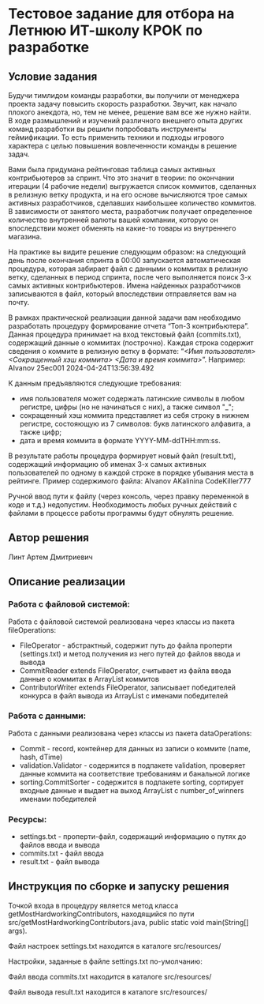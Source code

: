 # Тестовое задание для отбора на Летнюю ИТ-школу КРОК по разработке

## Условие задания
Будучи тимлидом команды разработки, вы получили от менеджера проекта задачу повысить скорость разработки. Звучит, как начало плохого анекдота, но, тем не менее, решение вам все же нужно найти. В ходе размышлений и изучений различного внешнего опыта других команд разработки вы решили попробовать инструменты геймификации. То есть применить техники и подходы игрового характера с целью повышения вовлеченности команды в решение задач.

Вами была придумана рейтинговая таблица самых активных контрибьютеров за спринт. Что это значит в теории: по окончании итерации (4 рабочие недели) выгружается список коммитов, сделанных в релизную ветку продукта, и на его основе вычисляются трое самых активных разработчиков, сделавших наибольшее количество коммитов. В зависимости от занятого места, разработчик получает определенное количество внутренней валюты вашей компании, которую он впоследствии может обменять на какие-то товары из внутреннего магазина.

На практике вы видите решение следующим образом: на следующий день после окончания спринта в 00:00 запускается автоматическая процедура, которая забирает файл с данными о коммитах в релизную ветку, сделанных в период спринта, после чего выполняется поиск 3-х самых активных контрибьютеров. Имена найденных разработчиков записываются в файл, который впоследствии отправляется вам на почту.

В рамках практической реализации данной задачи вам необходимо разработать процедуру формирование отчета “Топ-3 контрибьютера”. Данная процедура принимает на вход текстовый файл (commits.txt), содержащий данные о коммитах (построчно). Каждая строка содержит сведения о коммите в релизную ветку в формате: “_<Имя пользователя> <Сокращенный хэш коммита> <Дата и время коммита>_”.
Например: AIvanov 25ec001 2024-04-24T13:56:39.492

К данным предъявляются следующие требования:
- имя пользователя может содержать латинские символы в любом регистре, цифры (но не начинаться с них), а также символ "_";
- сокращенный хэш коммита представляет из себя строку в нижнем регистре, состояющую из 7 символов: букв латинского алфавита, а также цифр;
- дата и время коммита в формате YYYY-MM-ddTHH:mm:ss.

В результате работы процедура формирует новый файл (result.txt), содержащий информацию об именах 3-х самых активных пользователей по одному в каждой строке в порядке убывания места в рейтинге. Пример содержимого файла:
AIvanov
AKalinina
CodeKiller777

Ручной ввод пути к файлу (через консоль, через правку переменной в коде и т.д.) недопустим. Необходимость любых ручных действий с файлами в процессе работы программы будут обнулять решение.

## Автор решения
Линт Артем Дмитриевич

## Описание реализации
### Работа с файловой системой:
Работа с файловой системой реализована через классы из пакета fileOperations:
- FileOperator - абстрактный, содержит путь до файла проперти (settings.txt) и метод получения из него путей до файлов ввода и вывода
- CommitReader extends FileOperator, считывает из файла ввода данные о коммитах в ArrayList коммитов
- ContributorWriter extends FileOperator, записывает победителей конкурса в файл вывода из ArrayList с именами победителей
### Работа с данными:
Работа с данными реализована через классы из пакета dataOperations:
- Commit - record, контейнер для данных из записи о коммите (name, hash, dTime)
- validation.Validator - содержится в подпакете validation, проверяет данные коммита на соответствие требованиям и банальной логике
- sorting.CommitSorter - содержится в подпакете sorting, сортирует входные данные и выдает на выход ArrayList с number_of_winners именами победителей
### Ресурсы:
- settings.txt - проперти-файл, содержащий информацию о путях до файлов ввода и вывода
- commits.txt - файл ввода
- result.txt - файл вывода

## Инструкция по сборке и запуску решения
Точкой входа в процедуру является метод класса getMostHardworkingContributors, находящийся по пути src/getMostHardworkingContributors.java, public static void main(String[] args).

Файл настроек settings.txt находится в каталоге src/resources/

Настройки, заданные в файле settings.txt по-умолчанию:

Файл ввода commits.txt находится в каталоге src/resources/

Файл вывода result.txt находится в каталоге src/resources/
